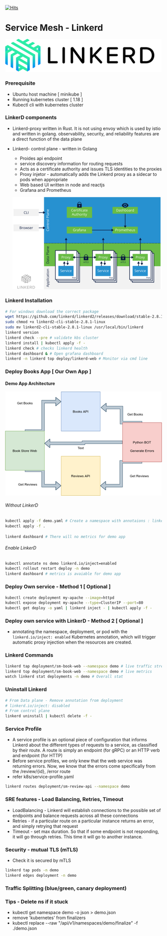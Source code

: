 [![Hits](https://hits.seeyoufarm.com/api/count/incr/badge.svg?url=https%3A%2F%2Fgithub.com%2Fakilans%2Fservice-mesh%2Ftree%2Fmain%2Flinkerd&count_bg=%2379C83D&title_bg=%23555555&icon=&icon_color=%23E7E7E7&title=hits&edge_flat=false)](https://hits.seeyoufarm.com)

# Service Mesh - Linkerd
  
  ![LinkerD Logo ](https://github.com/akilans/service-mesh/blob/main/images/Linkerd_logo.png?raw=true)

### Prerequisite

- Ubuntu host machine [ minikube ]
- Running kubernetes cluster [ 1.18 ]
- Kubectl cli with kubernetes cluster

### LinkerD components

- Linkerd-proxy written in Rust. It is not using envoy which is used by istio and written in golang. observability, security, and reliability features are a direct function of the data plane 

- Linkerd- control plane - written in Golang
    - Proides api endpoint
    - service discovery information for routing requests
    - Acts as a certificate authority and issues TLS identities to the proxies
    - Proxy injetor - automatically adds the Linkerd proxy as a sidecar to pods when appropriate
    - Web based UI written in node and reactjs
    - Grafana and Prometheus

  ![LinkerD Arch ](https://github.com/akilans/service-mesh/blob/main/images/linkerd-arch.png?raw=true)

### Linkerd Installation

```bash
# For windows download the correct package
wget https://github.com/linkerd/linkerd2/releases/download/stable-2.8.1/linkerd2-cli-stable-2.8.1-linux
sudo chmod +x linkerd2-cli-stable-2.8.1-linux
sudo mv linkerd2-cli-stable-2.8.1-linux /usr/local/bin/linkerd
linkerd version
linkerd check --pre # validate kbs cluster
linkerd install | kubectl apply -f -
linkerd check # checks linkerd health
linkerd dashboard & # Open grafana dashboard
linkerd -n linkerd top deploy/linkerd-web # Monitor via cmd line
```

### Deploy Books App [ Our Own App ]

#### Demo App Architecture

![Books Store Web - Books API - Reviews API - Python BOT ](https://github.com/akilans/service-mesh/blob/main/images/svc-mesh.png?raw=true)

###### Without LinkerD
```bash
kubectl apply -f demo.yaml # Create a namespace with annotaions : linkerd.io/inject: enabled
kubectl apply -f .

linkerd dashboard # There will no metrics for demo app
```

###### Enable LinkerD
```bash
kubectl annotate ns demo linkerd.io/inject=enabled
kubectl rollout restart deploy -n demo
linkerd dashboard # metrics is avaiable for demo app
```

### Deploy Own service - Method 1 [ Optional ]

```bash
kubectl create deployment my-apache --image=httpd
kubectl expose deployment my-apache --type=ClusterIP --port=80
kubectl get deploy -o yaml | linkerd inject - | kubectl apply -f -
```

### Deploy own service with LinkerD - Method 2 [ Optional ]

- annotating the namespace, deployment, or pod with the `linkerd.io/inject: enabled` Kubernetes annotation, which will trigger automatic proxy injection when the resources are created.

### Linkerd Commands
```bash
linkerd tap deployment/sm-book-web --namespace demo # live traffic stream 
linkerd top deployment/sm-book-web --namespace demo # live metrics
watch linkerd stat deployments -n demo # Overall stat
```

### Uninstall Linkerd

```bash
# From Data plane - Remove annotation from deployment
# linkerd.io/inject: disabled
# From control plane
linkerd uninstall | kubectl delete -f -
```

### Service Profile
- A service profile is an optional piece of configuration that informs Linkerd about the different types of requests to a service, as classified by their route. A route is simply an endpoint (for gRPC) or an HTTP verb and endpoint (for HTTP)
-  Before service profiles, we only knew that the web service was returning errors. Now, we know that the errors come specifically from the /review/{id}, /error route
- refer k8s/service-profile.yaml

```bash
linkerd routes deployment/sm-review-api --namespace demo
```

### SRE features - Load Balancing, Retries, Timeout
- LoadBalancing - Linkerd will establish connections to the possible set of endpoints and balance requests across all these connections
- Retries - if a particular route on a particular instance returns an error, and simply retrying that request 
- Timeout - set max duration. So that if some endpoint is not responding, it will go through retries. This time it will go to another instance.


### Security - mutual TLS (mTLS) 

- Check it is secured by mTLS

```bash
linkerd tap pods -n demo
linkerd edges deployment -n demo
```

### Traffic Splitting (blue/green, canary deployment)



### Tips - Delete ns if it stuck

- kubectl get namespace demo -o json > demo.json
- remove 'kubernetes' from finalizers
- kubectl replace --raw "/api/v1/namespaces/demo/finalize" -f ./demo.json
